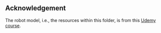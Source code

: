 ## Acknowledgement

The robot model, i.e., the resources within this folder, is from this [Udemy course](https://www.udemy.com/course/multiplayer-virtual-reality-vr-development-with-unity/).
